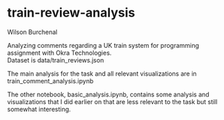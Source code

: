 # train-review-analysis
Wilson Burchenal

Analyzing comments regarding a UK train system for programming assignment with Okra Technologies.  
Dataset is data/train_reviews.json

The main analysis for the task and all relevant visualizations are in train_comment_analysis.ipynb  

The other notebook, basic_analysis.ipynb, contains some analysis and visualizations that I did earlier on that are less relevant to the task but still somewhat interesting.  
